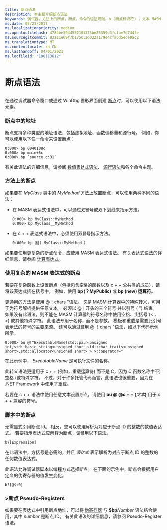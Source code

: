 ```yaml
---
title: 断点语法
description: 本主题介绍断点语法
keywords: 调试器，方法上的断点，断点，命令的语法规则，b (断点标识符) ，文本 MASM 标识符，模板化函数
ms.date: 05/23/2017
ms.localizationpriority: medium
ms.openlocfilehash: 4784be5944552103326be85359d3fcfbe7d744fe
ms.sourcegitcommit: 83a11e69f7b175011d032a179e4cfa6d5ede9ac2
ms.translationtype: MT
ms.contentlocale: zh-CN
ms.lasthandoff: 04/01/2021
ms.locfileid: "106113612"
---
```

# <a name="breakpoint-syntax"></a>断点语法


## <span id="ddk_debugging_bios_code_dbg"></span><span id="DDK_DEBUGGING_BIOS_CODE_DBG"></span>


在通过调试器命令窗口或通过 WinDbg 图形界面创建 [断点](using-breakpoints.md)时，可以使用以下语法元素。

### <a name="span-idaddresses_in_breakpointsspanspan-idaddresses_in_breakpointsspanaddresses-in-breakpoints"></a><span id="addresses_in_breakpoints"></span><span id="ADDRESSES_IN_BREAKPOINTS"></span>断点中的地址

断点支持多种类型的地址语法，包括虚拟地址、函数偏移量和源行号。 例如，你可以使用以下任一命令来设置断点：

```dbgcmd
0:000> bp 0040108c
0:000> bp main+5c
0:000> bp `source.c:31`
```

有关此语法的详细信息，请参阅 [数值表达式语法](numerical-expression-syntax.md)、 [源行语法](source-line-syntax.md)和各个命令主题。

### <a name="span-idbreakpoints_on_methodsspanspan-idbreakpoints_on_methodsspanbreakpoints-on-methods"></a><span id="breakpoints_on_methods"></span><span id="BREAKPOINTS_ON_METHODS"></span>方法上的断点

如果要在 *MyClass* 类中的 *MyMethod* 方法上放置断点，可以使用两种不同的语法：

-   在 MASM 表达式语法中，可以通过双冒号或双下划线来指示方法。

    ```dbgcmd
    0:000> bp MyClass::MyMethod 
    0:000> bp MyClass__MyMethod 
    ```

-   在 c + + 表达式语法中，必须使用双冒号指示方法。

    ```dbgcmd
    0:000> bp @@( MyClass::MyMethod ) 
    ```

如果要使用更复杂的断点命令，应使用 MASM 表达式语法。 有关表达式语法的详细信息，请参阅 [计算表达式](evaluating-expressions.md)。

### <a name="breakpoints-using-complicated-masm-expressions"></a>使用复杂的 MASM 表达式的断点

若要在复杂函数上设置断点（包括包含空格的函数以及 c + + 公共类的成员），请将该表达式括在括号中。 例如，使用 **bp (？MyPublic)** 或 **bp (new) 运算符**。

更通用的方法是使用 @！chars "语法。 这是 MASM 计算器中的特殊转义，可用于为符号解析提供任意文本。 必须以 @！开头的三个符号 并以引号 ( ") 结束。 如果没有此语法，则不能在 MASM 计算器的符号名称中使用空格、尖括号 (&lt; 、 &gt;) 或其他特殊字符。 此语法专用于名称，而不是参数。 模板和重载是需要此引号表示法的符号的主要来源。 还可以通过使用 @  ！chars "语法，如以下代码示例所示。

```dbgcmd
0:000> bu @!"ExecutableName!std::pair<unsigned int,std::basic_string<unsigned short,std::char_traits<unsigned short>,std::allocator<unsigned short> > >::operator="
```

在此示例中， *ExecutableName* 是可执行文件的名称。

此转义语法更适用于 c + + (例如，重载运算符) 而不是 C，因为 C 函数名称中不) 空格 (或特殊字符。 不过，对于许多托管代码而言，此语法也很重要，因为在 .NET Framework 中使用了重载。

若要在 c + + 语法中使用任意文本设置断点，请使用 <strong>bu @ @c + + (</strong><em>文本</em>**)** 用于 c + + 兼容的符号。

### <a name="breakpoints-in-scripts"></a>脚本中的断点

无需显式引用断点 Id。 相反，您可以使用解析为对应于断点 ID 的整数的数值表达式。 若要指示表达式应解释为断点，请使用以下语法。

```dbgcmd
b?[Expression]
```

在此语法中，方括号是必需的，并且 *表达式* 表示解析为对应于断点 ID 的整数的任何数值表达式。

此语法允许调试器脚本以编程方式选择断点。 在下面的示例中，断点会根据用户定义的伪寄存器的值发生变化。

```dbgcmd
b?[@$t0]
```

### <a name="breakpoint-pseudo-registers"></a>>断点 Pseudo-Registers

如果要在表达式中引用断点地址，可以将 [伪寄存器](pseudo-register-syntax.md) 与 **$bp**_Number_ 语法结合使用，其中 *number* 是断点 ID。 有关此语法的详细信息，请参阅 Pseudo-Register 语法。

 

 





